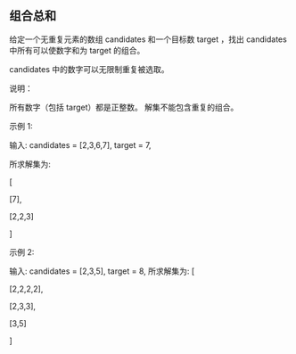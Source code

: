 ## 组合总和


给定一个无重复元素的数组 candidates 和一个目标数 target ，找出 candidates 中所有可以使数字和为 target 的组合。

candidates 中的数字可以无限制重复被选取。

说明：

所有数字（包括 target）都是正整数。
解集不能包含重复的组合。 

示例 1:

输入: candidates = [2,3,6,7], target = 7,

所求解集为:

[

  [7],

  [2,2,3]

]

示例 2:

输入: candidates = [2,3,5], target = 8,
所求解集为:
[
 
  [2,2,2,2],
 
  [2,3,3],

  [3,5]

]